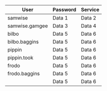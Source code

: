 
| User | Password | Service |
|----------|----------|----------|
| samwise    | Data 1   | Data 2   |
| samwise.gamgee   | Data 3   | Data 4   |
| bilbo    | Data 5   | Data 6   |
| bilbo.baggins    | Data 5   | Data 6   |
| pippin    | Data 5   | Data 6   |
| pippin.took    | Data 5   | Data 6   |
| frodo    | Data 5   | Data 6   |
| frodo.baggins   | Data 5   | Data 6   |
|     | Data 5   | Data 6   |

